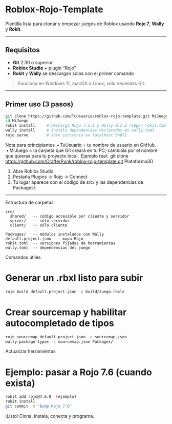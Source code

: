 # Roblox‑Rojo‑Template

Plantilla lista para clonar y empezar juegos de Roblox usando **Rojo 7**, **Wally** y **Rokit**.

---

## Requisitos

- **Git** 2.30 o superior  
- **Roblox Studio** + plugin “Rojo”  
- **Rokit** y **Wally** se descargan solos con el primer comando

> Funciona en Windows 11, macOS o Linux; sólo necesitas Git.

---

## Primer uso (3 pasos)

```bash
git clone https://github.com/TuUsuario/roblox-rojo-template.git MiJuego
cd MiJuego
rokit install     # descarga Rojo 7.5.1 y Wally 0.3.2 (según rokit.toml)
wally install     # instala dependencias declaradas en wally.toml
rojo serve        # abre sincronía en localhost:34872
```
Nota para principiantes
 • TuUsuario = tu nombre de usuario en GitHub.
 • MiJuego = la carpeta que Git creará en tu PC; cámbiala por el nombre que quieras para tu proyecto local.
 Ejemplo real:
 git clone https://github.com/CrafterPunk/roblox-rojo-template.git Plataforma3D

 
1. Abre Roblox Studio
2. Pestaña Plugins → Rojo → Connect
3. Tu lugar aparece con el código de src/ y las dependencias de Packages/.

---

Estructura de carpetas
```text
src/
  shared/   -- código accesible por cliente y servidor
  server/   -- sólo servidor
  client/   -- sólo cliente

Packages/   -- módulos instalados con Wally
default.project.json  -- mapa Rojo
rokit.toml  -- versiones fijadas de herramientas
wally.toml  -- dependencias del juego
```
Comandos útiles

# Generar un .rbxl listo para subir
```bash
rojo build default.project.json -o build/Juego.rbxlx
```

# Crear sourcemap y habilitar autocompletado de tipos
```bash
rojo sourcemap default.project.json -o sourcemap.json
wally-package-types -s sourcemap.json Packages/
```


Actualizar herramientas

# Ejemplo: pasar a Rojo 7.6 (cuando exista)
```bash
rokit add rojo@7.6.0  (ejemplo)
rokit install
git commit -m "Bump Rojo 7.6"
```

¡Listo! Clona, instala, conecta y programa.



